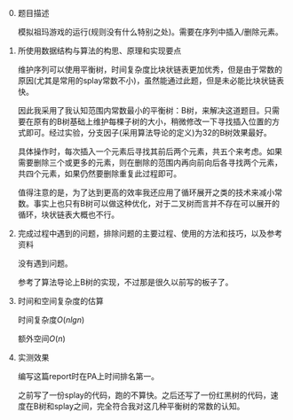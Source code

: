 0. 题目描述
   
   模拟祖玛游戏的运行(规则没有什么特别之处)。需要在序列中插入/删除元素。

1. 所使用数据结构与算法的构思、原理和实现要点

    维护序列可以使用平衡树，时间复杂度比块状链表更加优秀，但是由于常数的原因(尤其是常用的splay常数不小)，虽然能通过此题，但是未必能比块状链表快。

    因此我采用了我认知范围内常数最小的平衡树：B树，来解决这道题目。只需要在原有的B树基础上维护每棵子树的大小，稍微修改一下寻找插入位置的方式即可。经过实验，分支因子(采用算法导论的定义)为32的B树效果最好。

    具体操作时，每次插入一个元素后寻找其前后两个元素，共五个来考虑。如果需要删除三个或更多的元素，则在删除的范围内再向前向后各寻找两个元素，共四个元素，如果仍然要删除重复此过程即可。

    值得注意的是，为了达到更高的效率我还应用了循环展开之类的技术来减小常数。事实上也只有B树可以做这种优化，对于二叉树而言并不存在可以展开的循环，块状链表大概也不行。
    
2. 完成过程中遇到的问题，排除问题的主要过程、使用的方法和技巧，以及参考资料
    
    没有遇到问题。

    参考了算法导论上B树的实现，不过那是很久以前写的板子了。
   
3. 时间和空间复杂度的估算
   
   时间复杂度$O(nlgn)$

   额外空间$O(n)$

4. 实测效果

    编写这篇report时在PA上时间排名第一。

    之前写了一份splay的代码，跑的不算快。之后还写了一份红黑树的代码，速度在B树和splay之间，完全符合我对这几种平衡树的常数的认知。
